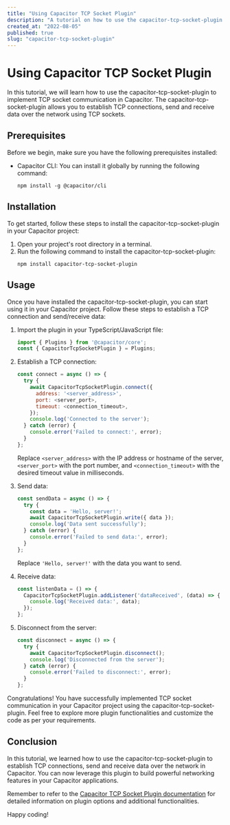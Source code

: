 ```yaml
---
title: "Using Capacitor TCP Socket Plugin"
description: "A tutorial on how to use the capacitor-tcp-socket-plugin to implement TCP socket communication in Capacitor."
created_at: "2022-08-05"
published: true
slug: "capacitor-tcp-socket-plugin"
---
```


# Using Capacitor TCP Socket Plugin

In this tutorial, we will learn how to use the capacitor-tcp-socket-plugin to implement TCP socket communication in Capacitor. The capacitor-tcp-socket-plugin allows you to establish TCP connections, send and receive data over the network using TCP sockets.

## Prerequisites

Before we begin, make sure you have the following prerequisites installed:

- Capacitor CLI: You can install it globally by running the following command:
  ```
  npm install -g @capacitor/cli
  ```

## Installation

To get started, follow these steps to install the capacitor-tcp-socket-plugin in your Capacitor project:

1. Open your project's root directory in a terminal.
2. Run the following command to install the capacitor-tcp-socket-plugin:
   ```
   npm install capacitor-tcp-socket-plugin
   ```

## Usage

Once you have installed the capacitor-tcp-socket-plugin, you can start using it in your Capacitor project. Follow these steps to establish a TCP connection and send/receive data:

1. Import the plugin in your TypeScript/JavaScript file:
   ```javascript
   import { Plugins } from '@capacitor/core';
   const { CapacitorTcpSocketPlugin } = Plugins;
   ```

2. Establish a TCP connection:
   ```javascript
   const connect = async () => {
     try {
       await CapacitorTcpSocketPlugin.connect({
         address: '<server_address>',
         port: <server_port>,
         timeout: <connection_timeout>,
       });
       console.log('Connected to the server');
     } catch (error) {
       console.error('Failed to connect:', error);
     }
   };
   ```

   Replace `<server_address>` with the IP address or hostname of the server, `<server_port>` with the port number, and `<connection_timeout>` with the desired timeout value in milliseconds.

3. Send data:
   ```javascript
   const sendData = async () => {
     try {
       const data = 'Hello, server!';
       await CapacitorTcpSocketPlugin.write({ data });
       console.log('Data sent successfully');
     } catch (error) {
       console.error('Failed to send data:', error);
     }
   };
   ```

   Replace `'Hello, server!'` with the data you want to send.

4. Receive data:
   ```javascript
   const listenData = () => {
     CapacitorTcpSocketPlugin.addListener('dataReceived', (data) => {
       console.log('Received data:', data);
     });
   };
   ```

5. Disconnect from the server:
   ```javascript
   const disconnect = async () => {
     try {
       await CapacitorTcpSocketPlugin.disconnect();
       console.log('Disconnected from the server');
     } catch (error) {
       console.error('Failed to disconnect:', error);
     }
   };
   ```

Congratulations! You have successfully implemented TCP socket communication in your Capacitor project using the capacitor-tcp-socket-plugin. Feel free to explore more plugin functionalities and customize the code as per your requirements.

## Conclusion

In this tutorial, we learned how to use the capacitor-tcp-socket-plugin to establish TCP connections, send and receive data over the network in Capacitor. You can now leverage this plugin to build powerful networking features in your Capacitor applications.

Remember to refer to the [Capacitor TCP Socket Plugin documentation](https://github.com/example/capacitor-tcp-socket-plugin) for detailed information on plugin options and additional functionalities.

Happy coding!